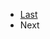 <ul>
  <li class="navi">
    <a href="./#/./Works_Cited/index">Last<a>
  </li>
  <li class="./#/./index">Next</li>
</ul>
